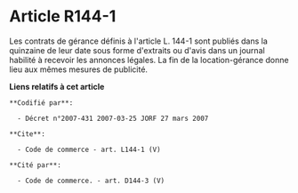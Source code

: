 # Article R144-1

Les contrats de gérance définis à l'article L. 144-1 sont publiés dans la quinzaine de leur date sous forme d'extraits ou
d'avis dans un journal habilité à recevoir les annonces légales. La fin de la location-gérance donne lieu aux mêmes mesures
de publicité.

**Liens relatifs à cet article**

	**Codifié par**:

	  - Décret n°2007-431 2007-03-25 JORF 27 mars 2007

	**Cite**:

	  - Code de commerce - art. L144-1 (V)

	**Cité par**:

	  - Code de commerce. - art. D144-3 (V)
